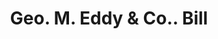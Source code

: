 ---
doi: 10.7916/D8FT9Z3P
date_other: '1890'
date_other_textual: 1890-1899
form: printed ephemera
genre:
- Invoices
name:
- Geo. M. Eddy & Co.
object_in_context_url: https://biggert.cul.columbia.edu/items/view/ave_biggert_00855
subject_hierarchical_geographic:
- New York, New York, United States
subject_name:
- Geo. M. Eddy & Co.
title: Geo. M. Eddy & Co.. Bill
sort_title: Geo. M. Eddy & Co.. Bill
call_number: ave_biggert_00855
coordinates:
- 40.69277777777778,-73.99027777777778
pid: ave_biggert_00855
identifiers: ave_biggert_00855
thumbnail: false
permalink: /biggert/ave_biggert_00855/
layout: iiif-image-page
---